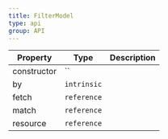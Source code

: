 ```yaml
---
title: FilterModel
type: api
group: API
---
```


Property | Type | Description 
---|---|---
constructor | `` |
by | `intrinsic` |
fetch | `reference` |
match | `reference` |
resource | `reference` |
